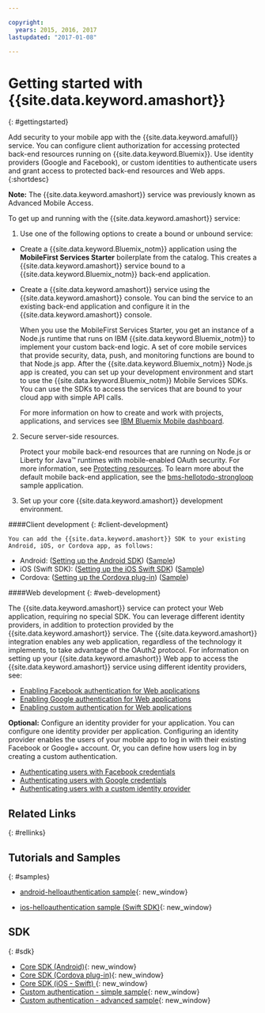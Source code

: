 ```yaml
---

copyright:
  years: 2015, 2016, 2017
lastupdated: "2017-01-08"

---
```


# Getting started with {{site.data.keyword.amashort}}
{: #gettingstarted}

Add security to your mobile app with the {{site.data.keyword.amafull}} service. You can configure client authorization for accessing protected back-end resources running on {{site.data.keyword.Bluemix}}. Use identity providers (Google and Facebook), or custom identities to authenticate users and grant access to protected back-end resources and Web apps.
{:shortdesc}

**Note:** The {{site.data.keyword.amashort}} service was previously known as Advanced Mobile Access.


To get up and running with the {{site.data.keyword.amashort}} service:

1. Use one of the following options to create a bound or unbound service:
 * Create a {{site.data.keyword.Bluemix_notm}} application using the **MobileFirst Services Starter** boilerplate from the catalog. This creates a {{site.data.keyword.amashort}} service bound to a {{site.data.keyword.Bluemix_notm}} back-end application.
 * Create a {{site.data.keyword.amashort}} service using the  {{site.data.keyword.amashort}} console.  You can  bind the service to an existing back-end application and configure it in the {{site.data.keyword.amashort}} console.

   When you use the MobileFirst Services Starter, you get an instance of a Node.js runtime that runs on IBM {{site.data.keyword.Bluemix_notm}} to implement your custom back-end logic. A set of core mobile services that provide security, data, push, and monitoring functions are bound to that Node.js app. After the {{site.data.keyword.Bluemix_notm}} Node.js app is created, you can set up your development environment and start to use the {{site.data.keyword.Bluemix_notm}} Mobile Services SDKs. You can use the SDKs to access the services that are bound to your cloud app with simple API calls.

	For more information on how to create and work with projects, applications, and services see [IBM Bluemix Mobile dashboard](https://console.{DomainName}/docs/mobile/index.html).

2. Secure server-side resources.

   Protect your mobile back-end resources that are running on Node.js or Liberty for Java&trade; runtimes with mobile-enabled OAuth security. For more information, see [Protecting resources](protecting-resources.html).
   To learn more about the default mobile back-end application, see the [bms-hellotodo-strongloop](https://github.com/ibm-bluemix-mobile-services/bms-hellotodo-strongloop) sample application.

3. Set up your core {{site.data.keyword.amashort}} development environment.

  ####Client development
  {: #client-development}

	You can add the {{site.data.keyword.amashort}} SDK to your existing Android, iOS, or Cordova app, as follows:
   * Android: ([Setting up the Android SDK](getting-started-android.html)) ([Sample](https://github.com/ibm-bluemix-mobile-services/bms-samples-android-helloauthentication))
   * iOS (Swift SDK): ([Setting up the iOS Swift SDK](getting-started-ios-swift-sdk.html))
      ([Sample](https://github.com/ibm-bluemix-mobile-services/bms-samples-swift-helloauthentication))
   * Cordova: ([Setting up the Cordova plug-in](getting-started-cordova.html)) ([Sample](https://github.com/ibm-bluemix-mobile-services/bms-samples-cordova-helloauthentication))


 ####Web development
 {: #web-development}

   The {{site.data.keyword.amashort}} service can protect your Web application, requiring no special SDK. You can leverage different identity providers, in addition to protection provided by the {{site.data.keyword.amashort}} service. The {{site.data.keyword.amashort}} integration enables any web application, regardless of the technology it implements, to take advantage of the OAuth2 protocol. For information on setting up your {{site.data.keyword.amashort}} Web app to access the {{site.data.keyword.amashort}} service using different identity providers, see:

   * [Enabling Facebook authentication for Web applications](facebook-auth-web.html)
   * [Enabling Google authentication for Web applications](google-auth-web.html)
   * [Enabling custom authentication for Web applications](custom-auth-web.html)

**Optional:** Configure an identity provider for your application. You can configure one identity provider per application. Configuring an identity provider enables the users of your mobile app to log in with their existing Facebook or Google+ account. Or, you can define how users log in by creating a custom authentication.
   * [Authenticating users with Facebook credentials](facebook-auth-overview.html)
   * [Authenticating users with Google credentials](google-auth-overview.html)
   * [Authenticating users with a custom identity provider](custom-auth.html)

## Related Links
{: #rellinks}

## Tutorials and Samples
{: #samples}

* [android-helloauthentication sample](https://github.com/ibm-bluemix-mobile-services/bms-samples-android-helloauthentication){: new_window}

* [ios-helloauthentication sample (Swift SDK)](https://github.com/ibm-bluemix-mobile-services/bms-samples-swift-helloauthentication){: new_window}

## SDK
{: #sdk}

* [Core SDK (Android)](https://github.com/ibm-bluemix-mobile-services/bms-clientsdk-android-core){: new_window}
* [Core SDK (Cordova plug-in)](https://github.com/ibm-bluemix-mobile-services/bms-clientsdk-cordova-plugin-core){: new_window}
* [Core SDK (iOS - Swift) ](https://github.com/ibm-bluemix-mobile-services/bms-clientsdk-swift-core){: new_window}
* [Custom authentication - simple sample](https://github.com/ibm-bluemix-mobile-services/bms-mca-custom-identity-provider-sample){: new_window}
* [Custom authentication - advanced sample](https://github.com/ibm-bluemix-mobile-services/bms-mca-custom-identity-provider-with-user-management){: new_window}


